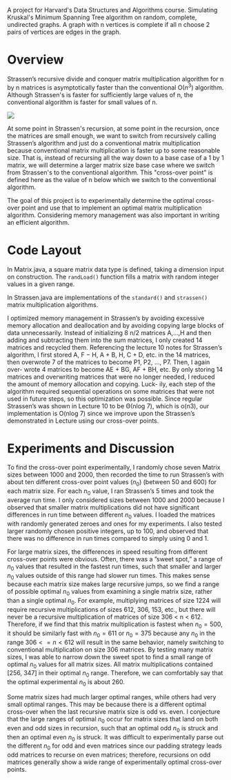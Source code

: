 A project for Harvard's Data Structures and Algorithms course. Simulating Kruskal's Minimum Spanning Tree algorithm on random, 
complete, undirected graphs. A graph with n vertices is complete if all n choose 2 pairs of vertices are edges in the graph.

# Overview
Strassen’s recursive divide and conquer matrix multiplication algorithm for n by n matrices is asymptotically faster than the 
conventional O($n^3$) algorithm. Although Strassen's is faster for sufficiently large values of n, the conventional algorithm is faster 
for small values of n.

![](https://www.geeksforgeeks.org/wp-content/uploads/strassen_new.png)

At some point in Strassen's recursion, at some point in the recursion, once the matrices are small enough, we want to switch from recursively 
calling Strassen’s algorithm and just do a conventional matrix multiplication because conventional matrix multiplication is faster up to some reasonable size.
That is, instead of recursing all the way down to a base case of a 1 by 1 matrix, we will determine a larger matrix size base case where we switch
from Strassen's to the conventional algorithm. This "cross-over point" is defined here as the value of n below which we switch to the conventional
algorithm. 

The goal of this project is to experimentally determine the optimal cross-over point and use that to implement an optimal matrix multiplication
algorithm. Considering memory management was also important in writing an efficient algorithm.

# Code Layout
In Matrix.java, a square matrix data type is defined, taking a dimension input on construction. The `randLoad()` function fills a matrix with 
random integer values in a given range. 

In Strassen.java are implementations of the `standard()` and `strassen()` matrix multiplication algorithms.

I optimized memory management in Strassen’s by avoiding excessive memory allocation and deallocation and by avoiding copying large blocks of data unnecessarily. 
Instead of initializing 8 n/2 matrices A,...,H and then adding and subtracting them into the sum matrices, I only created 14 matrices and recycled them. Referencing the lecture 10 notes for Strassen’s algorithm, I first stored A, F − H, A + B, H, C + D, etc. in the 14 matrices, then overwrote 7 of the matrices to become P1, P2, ..., P7. Then, I again over- wrote 4 matrices to become AE + BG, AF + BH, etc. By only storing 14 matrices and overwriting matrices that were no longer needed, I reduced the amount of memory allocation and copying. Luck- ily, each step of the algorithm required sequential operations on some matrices that were not used in future steps, so this optimization was possible. Since regular Strassen’s was shown in Lecture 10 to be Θ(nlog 7), which is o(n3), our implementation is O(nlog 7) since we improve upon the Strassen’s demonstrated in Lecture using our cross-over points.


# Experiments and Discussion
To find the cross-over point experimentally, I randomly chose seven Matrix sizes between 1000 and 2000, then recorded the time to run 
Strassen’s with about ten different cross-over point values ($n_0$) (between 50 and 600) for each matrix size. For each $n_0$ value, I 
ran Strassen’s 5 times and took the average run time. I only considered sizes between 1000 and 2000 because I observed that smaller matrix 
multiplications did not have significant differences in run time between different $n_0$ values. I loaded the matrices with randomly generated zeroes and ones
for my experiments. I also tested larger randomly chosen positive integers, up to 100, and observed that there was no 
difference in run times compared to simply using 0 and 1. 

For large matrix sizes, the differences in speed resulting from different cross-over points were obvious. Often, there was a ”sweet spot,” a
range of $n_0$ values that resulted in the fastest run times, such that smaller and larger $n_0$ values outside of this range had slower 
run times. This makes sense because each matrix size makes large recursive jumps, so we find a range of possible optimal $n_0$ values from 
examining a single matrix size, rather than a single optimal $n_0$. For example, multiplying matrices of size 1224 will require recursive 
multiplications of sizes 612, 306, 153, etc., but there will never be a recursive multiplication of matrices of size 306 < n < 612. 
Therefore, if we find that this matrix multiplication is fastest when $n_0 = 500$, it should be similarly fast with $n_0 = 611$ or $n_0 = 375$
because any $n_0$ in the range $306 <= n < 612$ will result in the same behavior, namely switching to conventional multiplication on size 
306 matrices. By testing many matrix sizes, I was able to narrow down the sweet spot to find a small range of optimal $n_0$ values for all matrix sizes.
All matrix multiplications contained [256, 347] in their optimal $n_0$ range. Therefore, we can comfortably 
say that the optimal experimental $n_0$ is about 260.


Some matrix sizes had much larger optimal ranges, while others had very small optimal ranges. This may be because there
is a different optimal cross-over when the last recursive matrix size is odd vs. even. I conjecture that the large ranges of optimal $n_0$
occur for matrix sizes that land on both even and odd sizes in recursion, such that an optimal odd $n_0$ is struck and then an optimal even 
$n_0$ is struck. It was difficult to experimentally parse out the different $n_0$ for odd and even matrices since our padding strategy 
leads odd matrices to recurse on even matrices; therefore, recursions on odd matrices generally show a wide range of experimentally 
optimal cross-over points.


